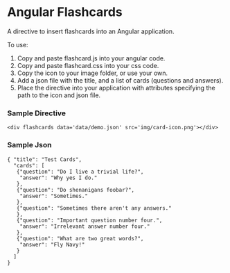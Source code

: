 # Angular Flashcards #

A directive to insert flashcards into an Angular application.

To use: 
1. Copy and paste flashcard.js into your angular code.
2. Copy and paste flashcard.css into your css code.
3. Copy the icon to your image folder, or use your own.
4. Add a json file with the title, and a list of cards (questions and answers).
5. Place the directive into your application with attributes specifying the path to the icon and json file.

### Sample Directive ###
    <div flashcards data='data/demo.json' src='img/card-icon.png'></div>

### Sample Json ###
    { "title": "Test Cards",
      "cards": [
       {"question": "Do I live a trivial life?",
        "answer": "Why yes I do."
       },
       {"question": "Do shenanigans foobar?",
        "answer": "Sometimes."
       },
       {"question": "Sometimes there aren't any answers."
       },
       {"question": "Important question number four.",
        "answer": "Irrelevant answer number four."
       },
       {"question": "What are two great words?",
        "answer": "Fly Navy!"
       }
      ]
    }
